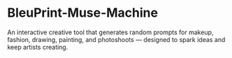 # BleuPrint-Muse-Machine
An interactive creative tool that generates random prompts for makeup, fashion, drawing, painting, and photoshoots — designed to spark ideas and keep artists creating.
